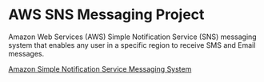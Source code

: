 # AWS SNS Messaging Project

Amazon Web Services (AWS) Simple Notification Service (SNS) messaging system that enables any user in a specific region to receive SMS and Email messages. 

[Amazon Simple Notification Service Messaging System](./AWSSNSClient)
